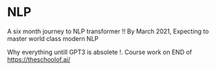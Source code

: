 # NLP

A six month journey to NLP transformer !! By March 2021, Expecting to master world class modern NLP 

Why everything untill GPT3 is absolete !. Course work on END of https://theschoolof.ai/
